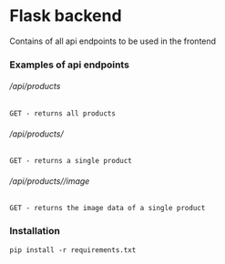 # Flask backend
Contains of all api endpoints to be used in the frontend
### Examples of api endpoints
###### /api/products
`GET - returns all products`
###### /api/products/<id>
`GET - returns a single product`
###### /api/products/<id>/image
`GET - returns the image data of a single product`

### Installation
`pip install -r requirements.txt`
